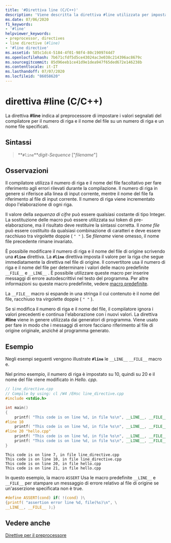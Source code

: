 ```yaml
---
title: '#Direttiva line (C/C++)'
description: 'Viene descritta la direttiva #line utilizzata per impostare il numero di riga e il nome del file segnalato dalle macro del preprocessore.'
ms.date: 07/06/2020
f1_keywords:
- '#line'
helpviewer_keywords:
- preprocessor, directives
- line directive (#line)
- '#line directive'
ms.assetid: 585c1dc4-5184-4f01-98f4-80c1909744d7
ms.openlocfilehash: 7b671cfdf5d5ce43024ac3e038c214396ac8679c
ms.sourcegitcommit: 85d96eeb1ce41d9e1dea947f65ded672e146238b
ms.contentlocale: it-IT
ms.lasthandoff: 07/07/2020
ms.locfileid: "86058620"
---
```

# <a name="line-directive-cc"></a>direttiva #line (C/C++)

La direttiva **#line** indica al preprocessore di impostare i valori segnalati del compilatore per il numero di riga e il nome del file su un numero di riga e un nome file specificati.

## <a name="syntax"></a>Sintassi

> **`#line`***digit-Sequence* ["*filename*"]

## <a name="remarks"></a>Osservazioni

Il compilatore utilizza il numero di riga e il nome del file facoltativo per fare riferimento agli errori rilevati durante la compilazione. Il numero di riga in genere si riferisce alla linea di input corrente, mentre il nome del file fa riferimento al file di input corrente. Il numero di riga viene incrementato dopo l'elaborazione di ogni riga.

Il valore della *sequenza di cifre* può essere qualsiasi costante di tipo Integer. La sostituzione delle macro può essere utilizzata sui token di pre-elaborazione, ma il risultato deve restituire la sintassi corretta. Il *nome file* può essere costituito da qualsiasi combinazione di caratteri e deve essere racchiuso tra virgolette doppie ( `" "` ). Se *filename* viene omesso, il nome file precedente rimane invariato.

È possibile modificare il numero di riga e il nome del file di origine scrivendo una **`#line`** direttiva. La **`#line`** direttiva imposta il valore per la riga che segue immediatamente la direttiva nel file di origine. Il convertitore usa il numero di riga e il nome del file per determinare i valori delle macro predefinite `__FILE__` e `__LINE__` . È possibile utilizzare queste macro per inserire messaggi di errore autodescrittivi nel testo del programma. Per altre informazioni su queste macro predefinite, vedere [macro predefinite](../preprocessor/predefined-macros.md).

La `__FILE__` macro si espande in una stringa il cui contenuto è il nome del file, racchiuso tra virgolette doppie ( `" "` ).

Se si modifica il numero di riga e il nome del file, il compilatore ignora i valori precedenti e continua l'elaborazione con i nuovi valori. La direttiva **#line** viene in genere utilizzata dai generatori di programma. Viene usato per fare in modo che i messaggi di errore facciano riferimento al file di origine originale, anziché al programma generato.

## <a name="example"></a>Esempio

Negli esempi seguenti vengono illustrate **`#line`** le `__LINE__` `__FILE__` macro e.

Nel primo esempio, il numero di riga è impostato su 10, quindi su 20 e il nome del file viene modificato in *Hello. cpp*.

```cpp
// line_directive.cpp
// Compile by using: cl /W4 /EHsc line_directive.cpp
#include <stdio.h>

int main()
{
    printf( "This code is on line %d, in file %s\n", __LINE__, __FILE__ );
#line 10
    printf( "This code is on line %d, in file %s\n", __LINE__, __FILE__ );
#line 20 "hello.cpp"
    printf( "This code is on line %d, in file %s\n", __LINE__, __FILE__ );
    printf( "This code is on line %d, in file %s\n", __LINE__, __FILE__ );
}
```

```Output
This code is on line 7, in file line_directive.cpp
This code is on line 10, in file line_directive.cpp
This code is on line 20, in file hello.cpp
This code is on line 21, in file hello.cpp
```

In questo esempio, la macro `ASSERT` Usa le macro predefinite `__LINE__` e `__FILE__` per stampare un messaggio di errore relativo al file di origine se un'asserzione specificata non è true.

```C
#define ASSERT(cond) if( !(cond) )\
{printf( "assertion error line %d, file(%s)\n", \
__LINE__, __FILE__ );}
```

## <a name="see-also"></a>Vedere anche

[Direttive per il preprocessore](../preprocessor/preprocessor-directives.md)
